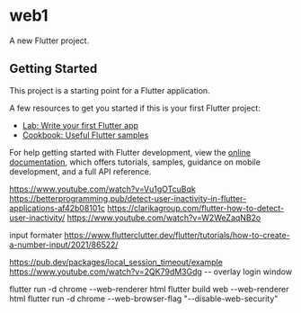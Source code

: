 # web1

A new Flutter project.

## Getting Started

This project is a starting point for a Flutter application.

A few resources to get you started if this is your first Flutter project:

- [Lab: Write your first Flutter app](https://docs.flutter.dev/get-started/codelab)
- [Cookbook: Useful Flutter samples](https://docs.flutter.dev/cookbook)

For help getting started with Flutter development, view the
[online documentation](https://docs.flutter.dev/), which offers tutorials,
samples, guidance on mobile development, and a full API reference.


https://www.youtube.com/watch?v=Vu1gOTcuBqk
https://betterprogramming.pub/detect-user-inactivity-in-flutter-applications-af42b08101c
https://clarikagroup.com/flutter-how-to-detect-user-inactivity/
https://www.youtube.com/watch?v=W2WeZaqNB2o

input formater
https://www.flutterclutter.dev/flutter/tutorials/how-to-create-a-number-input/2021/86522/

https://pub.dev/packages/local_session_timeout/example
https://www.youtube.com/watch?v=2QK79dM3Gdg -- overlay login window

flutter run -d chrome --web-renderer html
flutter build web --web-renderer html
flutter run -d chrome --web-browser-flag "--disable-web-security"